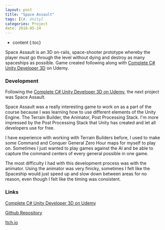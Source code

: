 ```yaml
---
layout: post
title: "Space Assault"
tags: [C#, Unity]
categories: Project
date: 2018-05-24
---
```


* content
{:toc}

Space Assault is an 3D on-rails, space-shooter prototype whereby the player must go through the level without dying and destroy as many spaceships as possible. Game created following along with <a href = "https://www.udemy.com/unitycourse2/">Complete C# Unity Developer 3D</a> on Udemy.

### Development

Following the <a href = "https://www.udemy.com/unitycourse2/">Complete C# Unity Developer 3D on Udemy</a>, the next project was Space Assault.

Space Assault was a really interesting game to work on as a part of the course because I was learning how to use different elements of the Unity Engine. The Terrain Builder, the Animator, Post Processing Stack. I'm more impressed by the Post Processing Stack that Unity has created and let all developers use for free.

I have experience with working with Terrain Builders before, I used to make some Command and Conquer General Zero Hour maps for myself to play on. Sometimes I just wanted to play games against the AI and be able to capture the command centers of every general possible in one game.

The most difficulty I had with this development process was with the animator. Using the animator was very finicky, sometimes I felt like the Spaceship would just speed up and slow down between areas for no reason, even though I felt like the timing was consistent.

### Links

<a href = "https://www.udemy.com/unitycourse2/">Complete C# Unity Developer 3D on Udemy</a>

<a href = "https://github.com/anthonymendez/4_Space_Assault">Github Repository</a>

<a href = "https://anthonymendez.itch.io/space-assault">Itch.io</a>